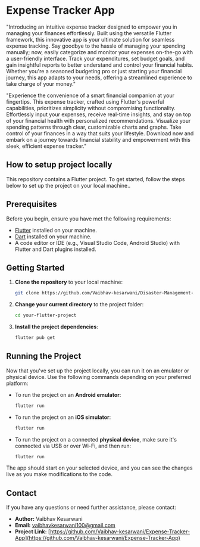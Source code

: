 # Expense Tracker App

"Introducing an intuitive expense tracker designed to empower you in managing your finances effortlessly. Built using the versatile Flutter framework, this innovative app is your ultimate solution for seamless expense tracking. Say goodbye to the hassle of managing your spending manually; now, easily categorize and monitor your expenses on-the-go with a user-friendly interface. Track your expenditures, set budget goals, and gain insightful reports to better understand and control your financial habits. Whether you're a seasoned budgeting pro or just starting your financial journey, this app adapts to your needs, offering a streamlined experience to take charge of your money."

"Experience the convenience of a smart financial companion at your fingertips. This expense tracker, crafted using Flutter's powerful capabilities, prioritizes simplicity without compromising functionality. Effortlessly input your expenses, receive real-time insights, and stay on top of your financial health with personalized recommendations. Visualize your spending patterns through clear, customizable charts and graphs. Take control of your finances in a way that suits your lifestyle. Download now and embark on a journey towards financial stability and empowerment with this sleek, efficient expense tracker."

## How to setup project locally

This repository contains a Flutter project. To get started, follow the steps below to set up the project on your local machine..

## Prerequisites

Before you begin, ensure you have met the following requirements:

- [Flutter](https://flutter.dev/) installed on your machine.
- [Dart](https://dart.dev/) installed on your machine.
- A code editor or IDE (e.g., Visual Studio Code, Android Studio) with Flutter and Dart plugins installed.

## Getting Started

1. **Clone the repository** to your local machine:

   ```bash
   git clone https://github.com/Vaibhav-kesarwani/Disaster-Management-App.git
   

2. **Change your current directory** to the project folder:

   ```bash
   cd your-flutter-project
   

3. **Install the project dependencies**:

   ```bash
   flutter pub get
   

## Running the Project

Now that you've set up the project locally, you can run it on an emulator or physical device. Use the following commands depending on your preferred platform:

- To run the project on an **Android emulator**:

   ```bash
   flutter run
   

- To run the project on an **iOS simulator**:

   ```bash
   flutter run
   

- To run the project on a connected **physical device**, make sure it's connected via USB or over Wi-Fi, and then run:

   ```bash
   flutter run
   

The app should start on your selected device, and you can see the changes live as you make modifications to the code.

## Contact

If you have any questions or need further assistance, please contact:

- **Author:** Vaibhav Kesarwani
- **Email:** vaibhavkesarwani100@gmail.com
- **Project Link:** [https://github.com/Vaibhav-kesarwani/Expense-Tracker-App](https://github.com/Vaibhav-kesarwani/Expense-Tracker-App)
